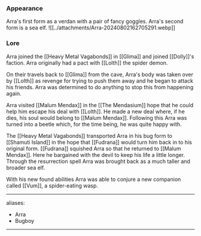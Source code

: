 ### Appearance
Arra's first form as a verdan with a pair of fancy goggles. Arra's second form is a sea elf.
![[../attachments/Arra-20240802162705291.webp]]
### Lore
Arra joined the [[Heavy Metal Vagabonds]] in [[Glima]] and joined [[Dolly]]'s faction. Arra originally had a pact with [[Lolth]] the spider demon. 

On their travels back to [[Glima]] from the cave, Arra's body was taken over by [[Lolth]] as revenge for trying to push them away and he began to attack his friends. Arra was determined to do anything to stop this from happening again. 

Arra visited [[Malum Mendax]] in the [[The Mendasium]] hope that he could help him escape his deal with [[Lolth]]. He made a new deal where, if he dies, his soul would belong to [[Malum Mendax]]. Following this Arra was turned into a beetle which, for the time being, he was quite happy with. 

The [[Heavy Metal Vagabonds]] transported Arra in his bug form to [[Shamuti Island]] in the hope that [[Fudrana]] would turn him back in to his original form. [[Fudrana]] squished Arra so that he returned to [[Malum Mendax]]. Here he bargained with the devil to keep his life a little longer. Through the resurrection spell Arra was brought back as a much taller and broader sea elf. 

With his new found abilities Arra was able to conjure a new companion called [[Vum]], a spider-eating wasp. 

--- 
aliases: 
- Arra
- Bugboy
---